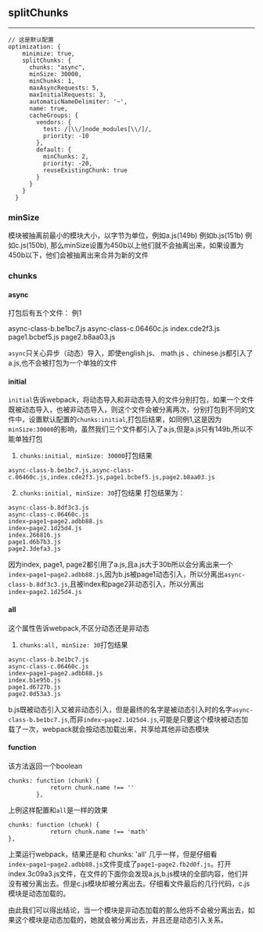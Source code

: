 ## splitChunks
---
```
// 这是默认配置
optimization: {
    minimize: true,
    splitChunks: {
      chunks: "async",
      minSize: 30000,
      minChunks: 1,
      maxAsyncRequests: 5,
      maxInitialRequests: 3,
      automaticNameDelimiter: '~',
      name: true,
      cacheGroups: {
        vendors: {
          test: /[\\/]node_modules[\\/]/,
          priority: -10
        },
        default: {
          minChunks: 2,
          priority: -20,
          reuseExistingChunk: true
        }
      }
    }
  }
```
### minSize
模块被抽离前最小的模块大小，以字节为单位，例如a.js(149b) 例如b.js(151b) 例如c.js(150b), 那么minSize设置为450b以上他们就不会抽离出来，如果设置为450b以下，他们会被抽离出来合并为新的文件
### chunks
#### async
打包后有五个文件：
例1

async-class-b.be1bc7.js
async-class-c.06460c.js
index.cde2f3.js
page1.bcbef5.js
page2.b8aa03.js

`async`只关心异步（动态）导入，即使english.js、 math.js 、chinese.js都引入了a.js,也不会被打包为一个单独的文件
#### initial
`initial`告诉webpack，将动态导入和非动态导入的文件分别打包，如果一个文件既被动态导入，也被非动态导入，则这个文件会被分离两次，分别打包到不同的文件中，设置默认配置的`chunks:initial`,打包后结果，如同例1,这是因为`minSize:30000`的影响，虽然我们三个文件都引入了a.js,但是a.js只有149b,所以不能单独打包
1. `chunks:initial, minSize: 30000`打包结果

`async-class-b.be1bc7.js,async-class-c.06460c.js,index.cde2f3.js,page1.bcbef5.js,page2.b8aa03.js`

2. `chunks:initial, minSize: 30`打包结果
打包结果为：
```
async-class-b.8df3c3.js
async-class-c.06460c.js
index~page1~page2.adbb88.js
index~page2.1d25d4.js
index.266816.js
page1.d6b7b3.js
page2.3defa3.js
```
因为index, page1, page2都引用了a.js,且a.js大于30b所以会分离出来一个`index~page1~page2.adbb88.js`,因为b.js被page1动态引入，所以分离出`async-class-b.8df3c3.js`,且被index和page2非动态引入，所以分离出`index~page2.1d25d4.js`
#### all
这个属性告诉webpack,不区分动态还是非动态
1. `chunks:all, minSize: 30`打包结果
```
async-class-b.be1bc7.js
async-class-c.06460c.js
index~page1~page2.adbb88.js
index.b1e95b.js
page1.d6727b.js
page2.0d53a3.js
```
b.js既被动态引入又被非动态引入，但是最终的名字是被动态引入时的名字`async-class-b.be1bc7.js`,而非`index~page2.1d25d4.js`,可能是只要这个模块被动态加载了一次，webpack就会按动态加载出来，共享给其他非动态模块
#### function
该方法返回一个boolean

```
chunks: function (chunk) {
            return chunk.name !== ''
        },
```
上例这样配置和`all`是一样的效果
```
chunks: function (chunk) {
            return chunk.name !== 'math'
},
```
上栗运行webpack，结果还是和 chunks: 'all' 几乎一样，但是仔细看`index~page1~page2.adbb88.js`文件变成了`page1~page2.fb2d0f.js`。打开index.3c09a3.js文件，在文件的下面你会发现a.js,b.js模块的全部内容，他们并没有被分离出去。但是c.js模块却被分离出去。仔细看文件最后的几行代码，c.js模块是动态加载的。

由此我们可以得出结论，当一个模块是非动态加载的那么他将不会被分离出去，如果这个模块是动态加载的，她就会被分离出去，并且还是动态引入关系。



